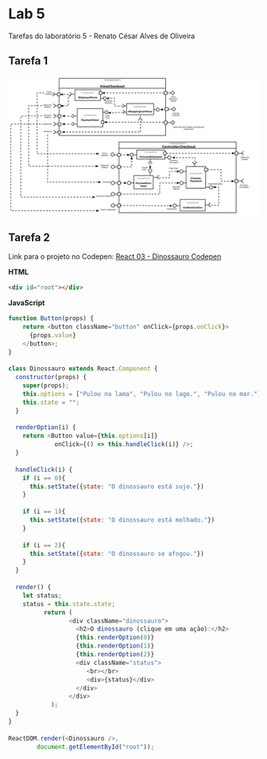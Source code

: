 # Lab 5
Tarefas do laboratório 5 - Renato César Alves de Oliveira

## Tarefa 1
![Diagrama de Subcomponentes](images/subcomponentes_checkout.jpg)

## Tarefa 2
Link para o projeto no Codepen: [React 03 - Dinossauro Codepen](https://codepen.io/renato2808/pen/KKzXeMB)

**HTML**
~~~html
<div id="root"></div>
~~~

**JavaScript**
~~~javascript
function Button(props) {
    return <button className="button" onClick={props.onClick}>
      {props.value}
    </button>;
}

class Dinossauro extends React.Component {
  constructor(props) {
    super(props);
    this.options = ["Pulou na lama", "Pulou no lago.", "Pulou no mar."];
    this.state = "";
  }
  
  renderOption(i) {
    return <Button value={this.options[i]}
             onClick={() => this.handleClick(i)} />;
  }
  
  handleClick(i) {
    if (i == 0){
      this.setState({state: "O dinossauro está sujo."})
    }
    
    if (i == 1){
      this.setState({state: "O dinossauro está molhado."})
    }
    
    if (i == 2){
      this.setState({state: "O dinossauro se afogou."})
    }
  }
  
  render() {
    let status;
    status = this.state.state;
          return (
                 <div className="dinossauro">
                   <h2>O dinossauro (clique em uma ação):</h2>
                   {this.renderOption(0)}
                   {this.renderOption(1)}
                   {this.renderOption(2)}
                   <div className="status">
                      <br></br>
                      <div>{status}</div>
                   </div>
                 </div>
            );
  }
}

ReactDOM.render(<Dinossauro />, 
        document.getElementById("root"));
~~~
